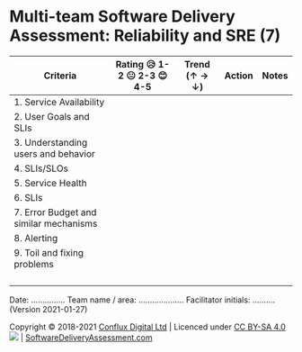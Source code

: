 # Multi-team Software Delivery Assessment: Reliability and SRE (7)

| **Criteria**              | **Rating 😥 1-2 😐 2-3 😊 4-5** | **Trend (↑ → ↓)** | **Action** | **Notes** |
| ------------------------- | ---------------------------- | ----------------- | ---------- | --------- |
| 1\. Service Availability  |                              |                   |            |           |
| 2\. User Goals and SLIs |                              |                   |            |           |
| 3\. Understanding users and behavior           |                              |                   |            |           |
| 4\. SLIs/SLOs        |                              |                   |            |           |
| 5\. Service Health      |                              |                   |            |           |
| 6\. SLIs             |                              |                   |            |           |
| 7\. Error Budget and similar mechanisms            |                              |                   |            |           |
| 8\. Alerting           |                              |                   |            |           |
| 9\. Toil and fixing problems      |                              |                   |            |           |
|                           |                              |                   |            |           |
|                           |                              |                   |            |           |
|                           |                              |                   |            |           |
|                           |                              |                   |            |           |

Date: ............... Team name / area: .................... Facilitator initials: .......... (Version 2021-01-27)

Copyright © 2018-2021 [Conflux Digital Ltd](https://confluxdigital.net/) | Licenced under [CC BY-SA 4.0](https://creativecommons.org/licenses/by-sa/4.0/) ![](https://licensebuttons.net/l/by-sa/3.0/88x31.png) | [SoftwareDeliveryAssessment.com](http://SoftwareDeliveryAssessment.com/)
